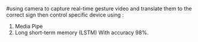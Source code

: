 #using camera to capture real-time gesture video and translate them to the correct sign then control specific device using  :
1)	Media Pipe  
2)	Long short-term memory (LSTM) 
With accuracy 98%.
